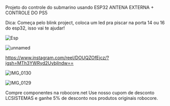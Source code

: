 Projeto do controle do submarino usando ESP32 ANTENA EXTERNA + CONTROLE DO PS5

Dica: Começa pelo blink project, coloca um led pra piscar na porta 14 ou 16 do esp32, isso vai te ajudar!


![Esp](https://github.com/user-attachments/assets/63b14fcc-75ad-404f-a47b-73e69d8c0013)


![unnamed](https://github.com/user-attachments/assets/5037a72d-67b5-4108-8a3a-a01afdef3f20)


https://www.instagram.com/reel/DOUQZOfEjcz/?igsh=MTh3YWRyd2Uybjlndw==

![IMG_0130](https://github.com/user-attachments/assets/4561edda-514f-4930-9302-5b1a808eed5a)

![IMG_0129](https://github.com/user-attachments/assets/ab290d2d-909e-4486-af61-e30b622578a2)

Compre componentes na robocore.net
Use nosso cupom de desconto LCSISTEMAS
e ganhe 5% de desconto nos produtos 
originais robocore.



